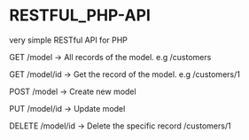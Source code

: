 # RESTFUL_PHP-API
very simple RESTful API for PHP

GET /model -> All records of the model. e.g /customers

GET /model/id -> Get the record of the model. e.g /customers/1

POST /model -> Create new model

PUT /model/id -> Update model

DELETE /model/id -> Delete the specific record /customers/1
